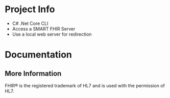 # Project Info

- C# .Net Core CLI
- Access a SMART FHIR Server
- Use a local web server for redirection

# Documentation

## More Information

FHIR&reg; is the registered trademark of HL7 and is used with the permission of HL7.
